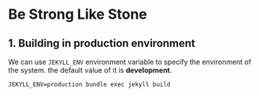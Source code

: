 # Be Strong Like Stone


## 1. Building in production environment

We can use `JEKYLL_ENV` environment variable to specify the environment of the system. the default value of it is **development**.

```
JEKYLL_ENV=production bundle exec jekyll build
```
